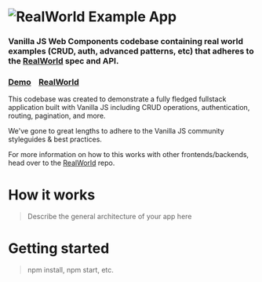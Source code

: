 # ![RealWorld Example App](https://cloud.githubusercontent.com/assets/556934/26126314/021150f8-3a3a-11e7-87bd-7bfc7616f6f8.png)

### Vanilla JS Web Components codebase containing real world examples (CRUD, auth, advanced patterns, etc) that adheres to the [RealWorld](https://github.com/gothinkster/realworld) spec and API.


### [Demo](https://conduit-vanilla.herokuapp.com/#/)&nbsp;&nbsp;&nbsp;&nbsp;[RealWorld](https://github.com/gothinkster/realworld)


This codebase was created to demonstrate a fully fledged fullstack application built with Vanilla JS including CRUD operations, authentication, routing, pagination, and more.

We've gone to great lengths to adhere to the Vanilla JS community styleguides & best practices.

For more information on how to this works with other frontends/backends, head over to the [RealWorld](https://github.com/gothinkster/realworld) repo.


# How it works

> Describe the general architecture of your app here

# Getting started

> npm install, npm start, etc.

